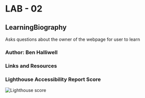 # LAB - 02

## LearningBiography

Asks questions about the owner of the webpage for user to learn

### Author: Ben Halliwell

### Links and Resources

### Lighthouse Accessibility Report Score

![Lighthouse score](LearningBiography/website_outcome_Lab2_201.png)